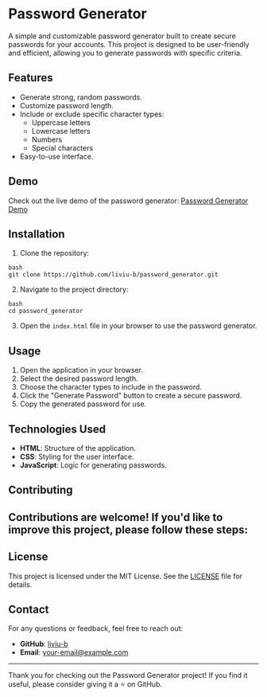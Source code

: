 # Password Generator  

A simple and customizable password generator built to create secure passwords for your accounts. This project is designed to be user-friendly and efficient, allowing you to generate passwords with specific criteria.  

## Features  

- Generate strong, random passwords.  
- Customize password length.  
- Include or exclude specific character types:  
  - Uppercase letters  
  - Lowercase letters  
  - Numbers  
  - Special characters  
- Easy-to-use interface.  

## Demo  

Check out the live demo of the password generator: [Password Generator Demo](https://github.com/liviu-b/password_generator)  

## Installation  

1. Clone the repository:
```
bash
git clone https://github.com/liviu-b/password_generator.git
```
2. Navigate to the project directory:
```
bash
cd password_generator
```
  
3. Open the `index.html` file in your browser to use the password generator.  

## Usage  

1. Open the application in your browser.  
2. Select the desired password length.  
3. Choose the character types to include in the password.  
4. Click the "Generate Password" button to create a secure password.  
5. Copy the generated password for use.  

## Technologies Used  

- **HTML**: Structure of the application.  
- **CSS**: Styling for the user interface.  
- **JavaScript**: Logic for generating passwords.  

## Contributing  

Contributions are welcome! If you'd like to improve this project, please follow these steps:
--- 
## License  

This project is licensed under the MIT License. See the [LICENSE](LICENSE) file for details.  

## Contact  

For any questions or feedback, feel free to reach out:  

- **GitHub**: [liviu-b](https://github.com/liviu-b)  
- **Email**: [your-email@example.com](mailto:your-email@example.com)  

---  

Thank you for checking out the Password Generator project! If you find it useful, please consider giving it a ⭐ on GitHub.  
